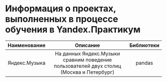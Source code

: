 # Информация о проектах, выполненных в процессе обучения в Yandex.Практикум

| Наименование | Описание | Библиотеки |
|:------------------------------------:|:------------------------------------:|:------------------------------------:|
| Яндекс.Музыка | На данных Яндекс.Музыки сравним поведение пользователей двух столиц (Москва и Петербург) | pandas |

